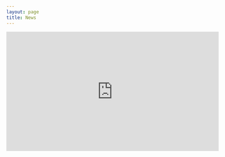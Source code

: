 ```yaml
---
layout: page
title: News
---
```


<iframe width="560" height="315" src="https://www.youtube.com/embed/KnHq8WW9BoE?si=KPpdHx85QcMGdoJh" title="YouTube video player" frameborder="0" allow="accelerometer; autoplay; clipboard-write; encrypted-media; gyroscope; picture-in-picture; web-share" allowfullscreen></iframe>
